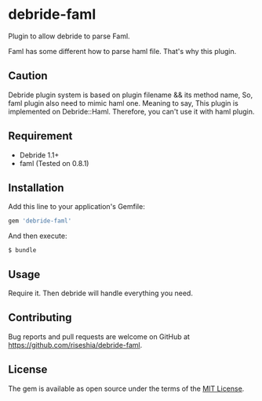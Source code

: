 # debride-faml

Plugin to allow debride to parse Faml.

Faml has some different how to parse haml file. That's why this plugin.

## Caution

Debride plugin system is based on plugin filename && its method name,
So, faml plugin also need to mimic haml one.
Meaning to say, This plugin is implemented on Debride::Haml.
Therefore, you can't use it with haml plugin.

## Requirement

- Debride 1.1+
- faml (Tested on 0.8.1)

## Installation

Add this line to your application's Gemfile:

```ruby
gem 'debride-faml'
```

And then execute:

    $ bundle

## Usage

Require it. Then debride will handle everything you need.

## Contributing

Bug reports and pull requests are welcome on GitHub at https://github.com/riseshia/debride-faml.

## License

The gem is available as open source under the terms of the [MIT License](https://opensource.org/licenses/MIT).

